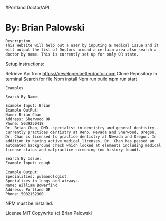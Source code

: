 #Portland Doctor/API
# By: Brian Palowski

```
Description
This Website will help out a user by inputing a medical issue and it will output the list of Doctors around a certain area also search a doctor by name. This is currently set up for only OR state.
```

Setup instructions:

Retrieve Api from https://developer.betterdoctor.com
Clone Repository
In terminal Search for file
Npm install
Npm run build
npm run start


```
Examples

Search By Name:

Example Input: Brian
Example OutPut:
Name: Brian Chan
Address: Sherwood OR
Phone: 5039250418
Dr. Brian Chan, DMD--specialist in dentistry and general dentistry--currently practices dentistry at Reno, Nevada and Sherwood, Oregon. Dr. Chan is licensed to practice dentistry at Nevada and Oregon. In addition to having active medical licenses, Dr. Chan has passed an automated background check which looked at elements including medical license status and malpractice screening (no history found).

Search By Issue:
Example Input: cough

Example Output:
Specialities: pulmonologist
Specializes in lungs and airways.
Name: William Bowerfind
Address: Portland OR
Phone: 5032152300

```
NPM must be installed.

License
MIT
Copywrite (c) Brian Palowski
